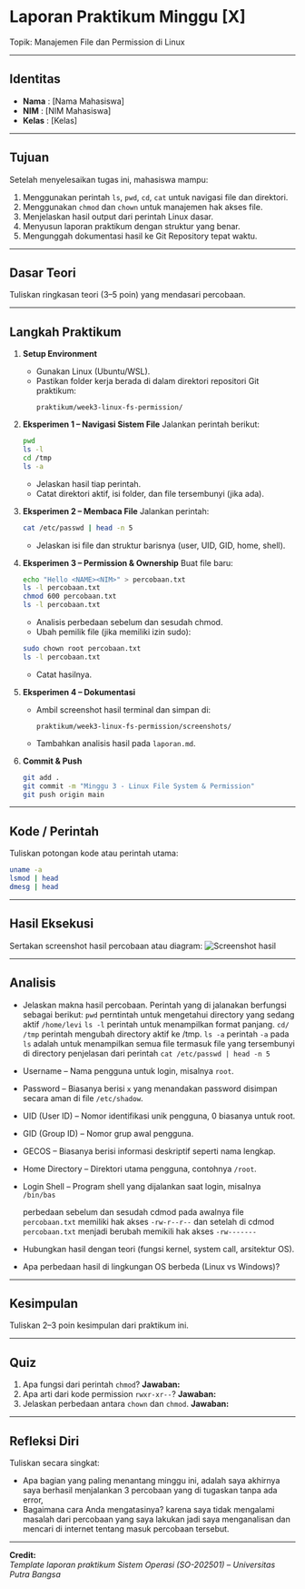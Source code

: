 
# Laporan Praktikum Minggu [X]
Topik: Manajemen File dan Permission di Linux 

---

## Identitas
- **Nama**  : [Nama Mahasiswa]  
- **NIM**   : [NIM Mahasiswa]  
- **Kelas** : [Kelas]

---

## Tujuan
Setelah menyelesaikan tugas ini, mahasiswa mampu:
1. Menggunakan perintah `ls`, `pwd`, `cd`, `cat` untuk navigasi file dan direktori.
2. Menggunakan `chmod` dan `chown` untuk manajemen hak akses file.
3. Menjelaskan hasil output dari perintah Linux dasar.
4. Menyusun laporan praktikum dengan struktur yang benar.
5. Mengunggah dokumentasi hasil ke Git Repository tepat waktu.

---

## Dasar Teori
Tuliskan ringkasan teori (3–5 poin) yang mendasari percobaan.

---

## Langkah Praktikum
1. **Setup Environment**
   - Gunakan Linux (Ubuntu/WSL).
   - Pastikan folder kerja berada di dalam direktori repositori Git praktikum:
     ```
     praktikum/week3-linux-fs-permission/
     ```

2. **Eksperimen 1 – Navigasi Sistem File**
   Jalankan perintah berikut:
   ```bash
   pwd
   ls -l
   cd /tmp
   ls -a
   ```
   - Jelaskan hasil tiap perintah.
   - Catat direktori aktif, isi folder, dan file tersembunyi (jika ada).

3. **Eksperimen 2 – Membaca File**
   Jalankan perintah:
   ```bash
   cat /etc/passwd | head -n 5
   ```
   - Jelaskan isi file dan struktur barisnya (user, UID, GID, home, shell).

4. **Eksperimen 3 – Permission & Ownership**
   Buat file baru:
   ```bash
   echo "Hello <NAME><NIM>" > percobaan.txt
   ls -l percobaan.txt
   chmod 600 percobaan.txt
   ls -l percobaan.txt
   ```
   - Analisis perbedaan sebelum dan sesudah chmod.  
   - Ubah pemilik file (jika memiliki izin sudo):
   ```bash
   sudo chown root percobaan.txt
   ls -l percobaan.txt
   ```
   - Catat hasilnya.

5. **Eksperimen 4 – Dokumentasi**
   - Ambil screenshot hasil terminal dan simpan di:
     ```
     praktikum/week3-linux-fs-permission/screenshots/
     ```
   - Tambahkan analisis hasil pada `laporan.md`.

6. **Commit & Push**
   ```bash
   git add .
   git commit -m "Minggu 3 - Linux File System & Permission"
   git push origin main
   ```

---

## Kode / Perintah
Tuliskan potongan kode atau perintah utama:
```bash
uname -a
lsmod | head
dmesg | head
```

---

## Hasil Eksekusi
Sertakan screenshot hasil percobaan atau diagram:
![Screenshot hasil](screenshots/example.png)

---

## Analisis
- Jelaskan makna hasil percobaan.
  Perintah yang di jalanakan berfungsi sebagai berikut:
  `pwd`  perntintah untuk  mengetahui directory yang sedang aktif `/home/levi`
  `ls -l` perintah untuk menampilkan format panjang.
  `cd/ /tmp` perintah mengubah directory aktif ke /tmp.
  `ls -a` perintah `-a` pada `ls` adalah untuk menampilkan semua file  termasuk file yang tersembunyi di directory
  penjelasan dari perintah `cat /etc/passwd | head -n 5`

- Username – Nama pengguna untuk login, misalnya `root`.
- Password – Biasanya berisi `x` yang menandakan password disimpan secara aman di file `/etc/shadow`.
- UID (User ID) – Nomor identifikasi unik pengguna, 0 biasanya untuk root.
- GID (Group ID) – Nomor grup awal pengguna.
- GECOS – Biasanya berisi informasi deskriptif seperti nama lengkap.
- Home Directory – Direktori utama pengguna, contohnya `/root`.
- Login Shell – Program shell yang dijalankan saat login, misalnya `/bin/bas`

  perbedaan sebelum dan sesudah cdmod
  pada awalnya file `percobaan.txt` memiliki hak akses `-rw-r--r--`
  dan setelah di cdmod `percobaan.txt` menjadi berubah memikili hak akses `-rw-------`
  
- Hubungkan hasil dengan teori (fungsi kernel, system call, arsitektur OS).  
- Apa perbedaan hasil di lingkungan OS berbeda (Linux vs Windows)?  

---

## Kesimpulan
Tuliskan 2–3 poin kesimpulan dari praktikum ini.

---

## Quiz
1. Apa fungsi dari perintah `chmod`? 
   **Jawaban:**  
2. Apa arti dari kode permission `rwxr-xr--`? 
   **Jawaban:**  
3. Jelaskan perbedaan antara `chown` dan `chmod`. 
   **Jawaban:**  

---

## Refleksi Diri
Tuliskan secara singkat:
- Apa bagian yang paling menantang minggu ini, adalah saya akhirnya saya berhasil menjalankan 3 percobaan yang di tugaskan tanpa ada error,
- Bagaimana cara Anda mengatasinya?
  karena saya tidak mengalami masalah dari percobaan yang saya lakukan jadi saya menganalisan dan mencari di internet tentang masuk percobaan tersebut.
---

**Credit:**  
_Template laporan praktikum Sistem Operasi (SO-202501) – Universitas Putra Bangsa_
